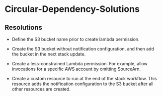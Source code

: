 # Circular-Dependency-Solutions

## Resolutions

* Define the S3 bucket name prior to create lambda permission.

* Create the S3 bucket without notification configuration, and then add the bucket in the next stack update.

* Create a less-constrained Lambda permission. For example, allow invocations for a specific AWS account by omitting SourceArn.

* Create a custom resource to run at the end of the stack workflow. This resource adds the notification configuration to the S3 bucket after all other resources are created.
